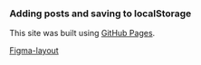 ### Adding posts and saving to localStorage

This site was built using [GitHub Pages](https://tatianawansiedler.github.io/add_posts_localStorage).

[Figma-layout](https://www.figma.com/file/E1I3n7d5RZPSlNoFvApdIu/Posts?node-id=1%3A3&t=ZIGQjmh5MDgh1exw-1)
